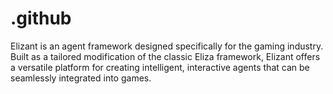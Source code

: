 # .github
Elizant is an agent framework designed specifically for the gaming industry. Built as a tailored modification of the classic Eliza framework, Elizant offers a versatile platform for creating intelligent, interactive agents that can be seamlessly integrated into games.
